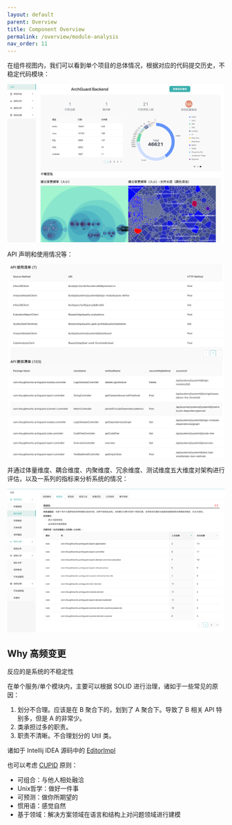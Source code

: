 ```yaml
---
layout: default
parent: Overview
title: Component Overview
permalink: /overview/module-analysis
nav_order: 11
---
```


在组件视图内，我们可以看到单个项目的总体情况，根据对应的代码提交历史，不稳定代码模块：

![Summary](/assets/140/summary.png)

API 声明和使用情况等：

![API Usage](/assets/140/api-usage.png)

并通过体量维度、耦合维度、内聚维度、冗余维度、测试维度五大维度对架构进行评估，以及一系列的指标来分析系统的情况：

![Evolution](/assets/140/evoluation.png)

## Why 高频变更 

反应的是系统的不稳定性

在单个服务/单个模块内，主要可以根据 SOLID 进行治理，诸如于一些常见的原因： 

1. 划分不合理。应该是在 B 聚合下的，划到了 A 聚合下。导致了 B 相关 API 特别多，但是 A 的非常少。
2. 类承担过多的职责。
3. 职责不清晰。不合理划分的 Util 类。

诸如于 Intellij IDEA 源码中的 [EditorImpl](https://github.com/JetBrains/intellij-community/blob/master/platform/platform-impl/src/com/intellij/openapi/editor/impl/EditorImpl.java)

也可以考虑 [CUPID](https://dannorth.net/2022/02/10/cupid-for-joyful-coding/) 原则：

- 可组合：与他人相处融洽
- Unix哲学：做好一件事
- 可预测：做你所期望的
- 惯用语：感觉自然
- 基于领域：解决方案领域在语言和结构上对问题领域进行建模

